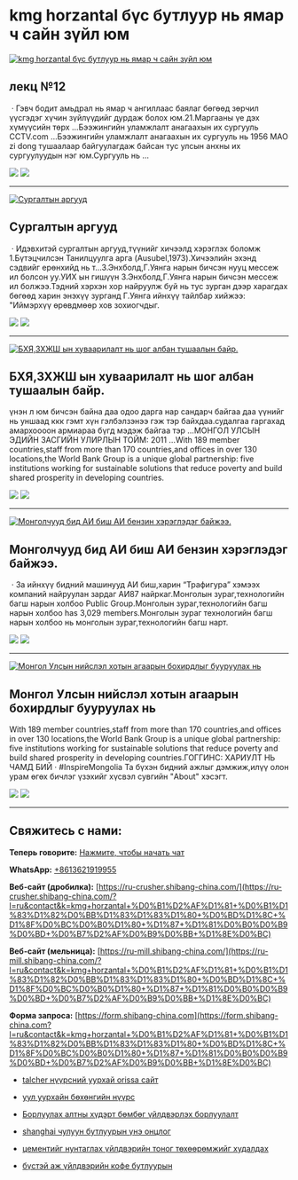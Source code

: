 # kmg horzantal бүс бутлуур нь ямар ч сайн зүйл юм

<a href="https://swt.shibang-china.com/?l=ru&img&k=kmg+horzantal+%D0%B1%D2%AF%D1%81+%D0%B1%D1%83%D1%82%D0%BB%D1%83%D1%83%D1%80+%D0%BD%D1%8C+%D1%8F%D0%BC%D0%B0%D1%80+%D1%87+%D1%81%D0%B0%D0%B9%D0%BD+%D0%B7%D2%AF%D0%B9%D0%BB+%D1%8E%D0%BC" target="_blank">![kmg horzantal бүс бутлуур нь ямар ч сайн зүйл юм](http://static.shibang-china.com/all-800x300/1010.jpg)</a>

## лекц №12
&nbsp;&#0183;&#32;Гэвч бодит амьдрал нь ямар ч ангиллаас баялаг бөгөөд зөрчил үүсгэдэг хүчин зүйлүүдийг дурдаж болох юм.21.Маргааны үе дэх хүмүүсийн төрх …Бээжингийн уламжлалт анагаахын их сургууль CCTV.com …Бээжингийн уламжлалт анагаахын их сургууль нь 1956 МАО zi dong тушаалаар байгуулагдаж байсан тус улсын анхны их сургуулуудын нэг юм.Сургууль нь …


<a href="https://whatsapp.shibangsoft.com/WhatsApp.php" target="_blank" title="WhatsApp">![](http://static.shibang-china.com/icon/whatsapp.png)</a> <a href="https://swt.shibang-china.com/?l=ru&icon&k=kmg+horzantal+%D0%B1%D2%AF%D1%81+%D0%B1%D1%83%D1%82%D0%BB%D1%83%D1%83%D1%80+%D0%BD%D1%8C+%D1%8F%D0%BC%D0%B0%D1%80+%D1%87+%D1%81%D0%B0%D0%B9%D0%BD+%D0%B7%D2%AF%D0%B9%D0%BB+%D1%8E%D0%BC" target="_blank">![](http://static.shibang-china.com/icon/chat-ru.png)</a>

---

<a href="https://swt.shibang-china.com/?l=ru&img&k=kmg+horzantal+%D0%B1%D2%AF%D1%81+%D0%B1%D1%83%D1%82%D0%BB%D1%83%D1%83%D1%80+%D0%BD%D1%8C+%D1%8F%D0%BC%D0%B0%D1%80+%D1%87+%D1%81%D0%B0%D0%B9%D0%BD+%D0%B7%D2%AF%D0%B9%D0%BB+%D1%8E%D0%BC" target="_blank">![Сургалтын аргууд](http://static.shibang-china.com/all-800x300/354.jpg)</a>

## Сургалтын аргууд
&nbsp;&#0183;&#32;Идэвхитэй сургалтын аргууд,түүнийг хичээлд хэрэглэх боломж 1.Бүтэцчилсэн Танилцуулга арга (Ausubel,1973).Хичээлийн эхэнд сэдвийг ерөнхийд нь т…З.Энхболд,Г.Уянга нарын бичсэн нууц мессеж ил болсон уу.УИХ ын гишүүн З.Энхболд,Г.Уянга нарын бичсэн мессеж ил болжээ.Тэдний хэрхэн хор найруулж буй нь тус зурган дээр харагдах бөгөөд харин энэхүү зурганд Г.Уянга ийнхүү тайлбар хийжээ: &quot;Иймэрхүү өрөвдмөөр хов зохиогчдыг.


<a href="https://whatsapp.shibangsoft.com/WhatsApp.php" target="_blank" title="WhatsApp">![](http://static.shibang-china.com/icon/whatsapp.png)</a> <a href="https://swt.shibang-china.com/?l=ru&icon&k=kmg+horzantal+%D0%B1%D2%AF%D1%81+%D0%B1%D1%83%D1%82%D0%BB%D1%83%D1%83%D1%80+%D0%BD%D1%8C+%D1%8F%D0%BC%D0%B0%D1%80+%D1%87+%D1%81%D0%B0%D0%B9%D0%BD+%D0%B7%D2%AF%D0%B9%D0%BB+%D1%8E%D0%BC" target="_blank">![](http://static.shibang-china.com/icon/chat-ru.png)</a>

---

<a href="https://swt.shibang-china.com/?l=ru&img&k=kmg+horzantal+%D0%B1%D2%AF%D1%81+%D0%B1%D1%83%D1%82%D0%BB%D1%83%D1%83%D1%80+%D0%BD%D1%8C+%D1%8F%D0%BC%D0%B0%D1%80+%D1%87+%D1%81%D0%B0%D0%B9%D0%BD+%D0%B7%D2%AF%D0%B9%D0%BB+%D1%8E%D0%BC" target="_blank">![БХЯ,ЗХЖШ ын хуваарилалт нь шог албан тушаалын байр.](http://static.shibang-china.com/all-800x300/114.jpg)</a>

## БХЯ,ЗХЖШ ын хуваарилалт нь шог албан тушаалын байр.
үнэн л юм бичсэн байна даа одоо дарга нар сандарч байгаа даа үүнийг нь уншаад ккк гэмт хүн гэлбэлзэнээ гэж тэр байхдаа.судалгаа гаргахад амархоооон армиараа бүгд мэдэж байгаа тэр …МОНГОЛ УЛСЫН ЭДИЙН ЗАСГИЙН УЛИРЛЫН ТОЙМ: 2011 …With 189 member countries,staff from more than 170 countries,and offices in over 130 locations,the World Bank Group is a unique global partnership: five institutions working for sustainable solutions that reduce poverty and build shared prosperity in developing countries.


<a href="https://whatsapp.shibangsoft.com/WhatsApp.php" target="_blank" title="WhatsApp">![](http://static.shibang-china.com/icon/whatsapp.png)</a> <a href="https://swt.shibang-china.com/?l=ru&icon&k=kmg+horzantal+%D0%B1%D2%AF%D1%81+%D0%B1%D1%83%D1%82%D0%BB%D1%83%D1%83%D1%80+%D0%BD%D1%8C+%D1%8F%D0%BC%D0%B0%D1%80+%D1%87+%D1%81%D0%B0%D0%B9%D0%BD+%D0%B7%D2%AF%D0%B9%D0%BB+%D1%8E%D0%BC" target="_blank">![](http://static.shibang-china.com/icon/chat-ru.png)</a>

---

<a href="https://swt.shibang-china.com/?l=ru&img&k=kmg+horzantal+%D0%B1%D2%AF%D1%81+%D0%B1%D1%83%D1%82%D0%BB%D1%83%D1%83%D1%80+%D0%BD%D1%8C+%D1%8F%D0%BC%D0%B0%D1%80+%D1%87+%D1%81%D0%B0%D0%B9%D0%BD+%D0%B7%D2%AF%D0%B9%D0%BB+%D1%8E%D0%BC" target="_blank">![Монголчууд бид АИ биш АИ бензин хэрэглэдэг байжээ.](http://static.shibang-china.com/all-800x300/1180.jpg)</a>

## Монголчууд бид АИ биш АИ бензин хэрэглэдэг байжээ.
&nbsp;&#0183;&#32;За ийнхүү бидний машинууд АИ биш,харин “Трафигура” хэмээх компаний найруулан зардаг АИ87 найркаг.Монголын зураг,технологийн багш нарын холбоо Public Group.Монголын зураг,технологийн багш нарын холбоо has 3,029 members.Монголын зураг технологийн багш нарын холбоо нь монголын зураг,технологийн багш нарт.


<a href="https://whatsapp.shibangsoft.com/WhatsApp.php" target="_blank" title="WhatsApp">![](http://static.shibang-china.com/icon/whatsapp.png)</a> <a href="https://swt.shibang-china.com/?l=ru&icon&k=kmg+horzantal+%D0%B1%D2%AF%D1%81+%D0%B1%D1%83%D1%82%D0%BB%D1%83%D1%83%D1%80+%D0%BD%D1%8C+%D1%8F%D0%BC%D0%B0%D1%80+%D1%87+%D1%81%D0%B0%D0%B9%D0%BD+%D0%B7%D2%AF%D0%B9%D0%BB+%D1%8E%D0%BC" target="_blank">![](http://static.shibang-china.com/icon/chat-ru.png)</a>

---

<a href="https://swt.shibang-china.com/?l=ru&img&k=kmg+horzantal+%D0%B1%D2%AF%D1%81+%D0%B1%D1%83%D1%82%D0%BB%D1%83%D1%83%D1%80+%D0%BD%D1%8C+%D1%8F%D0%BC%D0%B0%D1%80+%D1%87+%D1%81%D0%B0%D0%B9%D0%BD+%D0%B7%D2%AF%D0%B9%D0%BB+%D1%8E%D0%BC" target="_blank">![Монгол Улсын нийслэл хотын агаарын бохирдлыг бууруулах нь](http://static.shibang-china.com/all-800x300/1312.jpg)</a>

## Монгол Улсын нийслэл хотын агаарын бохирдлыг бууруулах нь
With 189 member countries,staff from more than 170 countries,and offices in over 130 locations,the World Bank Group is a unique global partnership: five institutions working for sustainable solutions that reduce poverty and build shared prosperity in developing countries.ГОГГИНС: ХАРИУЛТ НЬ ЧАМД БИЙ&nbsp;&#0183;&#32;#InspireMongolia Та бүхэн бидний ажлыг дэмжиж,илүү олон урам өгөх бичлэг үзэхийг хүсвэл сувгийн &quot;About&quot; хэсэгт.


<a href="https://whatsapp.shibangsoft.com/WhatsApp.php" target="_blank" title="WhatsApp">![](http://static.shibang-china.com/icon/whatsapp.png)</a> <a href="https://swt.shibang-china.com/?l=ru&icon&k=kmg+horzantal+%D0%B1%D2%AF%D1%81+%D0%B1%D1%83%D1%82%D0%BB%D1%83%D1%83%D1%80+%D0%BD%D1%8C+%D1%8F%D0%BC%D0%B0%D1%80+%D1%87+%D1%81%D0%B0%D0%B9%D0%BD+%D0%B7%D2%AF%D0%B9%D0%BB+%D1%8E%D0%BC" target="_blank">![](http://static.shibang-china.com/icon/chat-ru.png)</a>

---
## Свяжитесь с нами:

**Теперь говорите:** [Нажмите, чтобы начать чат](https://swt.shibang-china.com?l=ru&contact&k=kmg+horzantal+%D0%B1%D2%AF%D1%81+%D0%B1%D1%83%D1%82%D0%BB%D1%83%D1%83%D1%80+%D0%BD%D1%8C+%D1%8F%D0%BC%D0%B0%D1%80+%D1%87+%D1%81%D0%B0%D0%B9%D0%BD+%D0%B7%D2%AF%D0%B9%D0%BB+%D1%8E%D0%BC)

**WhatsApp:**  [+8613621919955](https://whatsapp.shibangsoft.com/WhatsApp.php)

**Веб-сайт (дробилка):** [https://ru-crusher.shibang-china.com/](https://ru-crusher.shibang-china.com/?l=ru&contact&k=kmg+horzantal+%D0%B1%D2%AF%D1%81+%D0%B1%D1%83%D1%82%D0%BB%D1%83%D1%83%D1%80+%D0%BD%D1%8C+%D1%8F%D0%BC%D0%B0%D1%80+%D1%87+%D1%81%D0%B0%D0%B9%D0%BD+%D0%B7%D2%AF%D0%B9%D0%BB+%D1%8E%D0%BC)

**Веб-сайт (мельница):** [https://ru-mill.shibang-china.com/](https://ru-mill.shibang-china.com/?l=ru&contact&k=kmg+horzantal+%D0%B1%D2%AF%D1%81+%D0%B1%D1%83%D1%82%D0%BB%D1%83%D1%83%D1%80+%D0%BD%D1%8C+%D1%8F%D0%BC%D0%B0%D1%80+%D1%87+%D1%81%D0%B0%D0%B9%D0%BD+%D0%B7%D2%AF%D0%B9%D0%BB+%D1%8E%D0%BC)

**Форма запроса:** [https://form.shibang-china.com](https://form.shibang-china.com?l=ru&contact&k=kmg+horzantal+%D0%B1%D2%AF%D1%81+%D0%B1%D1%83%D1%82%D0%BB%D1%83%D1%83%D1%80+%D0%BD%D1%8C+%D1%8F%D0%BC%D0%B0%D1%80+%D1%87+%D1%81%D0%B0%D0%B9%D0%BD+%D0%B7%D2%AF%D0%B9%D0%BB+%D1%8E%D0%BC)

* [talcher нүүрсний уурхай orissa сайт](../127/talcher%20%D0%BD%D2%AF%D2%AF%D1%80%D1%81%D0%BD%D0%B8%D0%B9%20%D1%83%D1%83%D1%80%D1%85%D0%B0%D0%B9%20orissa%20%D1%81%D0%B0%D0%B9%D1%82.md)

* [уул уурхайн бөхөнгийн нүүрс](../127/%D1%83%D1%83%D0%BB%20%D1%83%D1%83%D1%80%D1%85%D0%B0%D0%B9%D0%BD%20%D0%B1%D3%A9%D1%85%D3%A9%D0%BD%D0%B3%D0%B8%D0%B9%D0%BD%20%D0%BD%D2%AF%D2%AF%D1%80%D1%81.md)

* [Борлуулах алтны хүдэрт бөмбөг үйлдвэрлэх борлуулалт](../128/%D0%91%D0%BE%D1%80%D0%BB%D1%83%D1%83%D0%BB%D0%B0%D1%85%20%D0%B0%D0%BB%D1%82%D0%BD%D1%8B%20%D1%85%D2%AF%D0%B4%D1%8D%D1%80%D1%82%20%D0%B1%D3%A9%D0%BC%D0%B1%D3%A9%D0%B3%20%D2%AF%D0%B9%D0%BB%D0%B4%D0%B2%D1%8D%D1%80%D0%BB%D1%8D%D1%85%20%D0%B1%D0%BE%D1%80%D0%BB%D1%83%D1%83%D0%BB%D0%B0%D0%BB%D1%82.md)

* [shanghai чулуун бутлуурын үнэ онцлог](../126/shanghai%20%D1%87%D1%83%D0%BB%D1%83%D1%83%D0%BD%20%D0%B1%D1%83%D1%82%D0%BB%D1%83%D1%83%D1%80%D1%8B%D0%BD%20%D2%AF%D0%BD%D1%8D%20%D0%BE%D0%BD%D1%86%D0%BB%D0%BE%D0%B3.md)

* [цементийг нунтаглах үйлдвэрийн тоног төхөөрөмжийг худалдах](../128/%D1%86%D0%B5%D0%BC%D0%B5%D0%BD%D1%82%D0%B8%D0%B9%D0%B3%20%D0%BD%D1%83%D0%BD%D1%82%D0%B0%D0%B3%D0%BB%D0%B0%D1%85%20%D2%AF%D0%B9%D0%BB%D0%B4%D0%B2%D1%8D%D1%80%D0%B8%D0%B9%D0%BD%20%D1%82%D0%BE%D0%BD%D0%BE%D0%B3%20%D1%82%D3%A9%D1%85%D3%A9%D3%A9%D1%80%D3%A9%D0%BC%D0%B6%D0%B8%D0%B9%D0%B3%20%D1%85%D1%83%D0%B4%D0%B0%D0%BB%D0%B4%D0%B0%D1%85.md)

* [бүстэй аж үйлдвэрийн кофе бутлуурын](../127/%D0%B1%D2%AF%D1%81%D1%82%D1%8D%D0%B9%20%D0%B0%D0%B6%20%D2%AF%D0%B9%D0%BB%D0%B4%D0%B2%D1%8D%D1%80%D0%B8%D0%B9%D0%BD%20%D0%BA%D0%BE%D1%84%D0%B5%20%D0%B1%D1%83%D1%82%D0%BB%D1%83%D1%83%D1%80%D1%8B%D0%BD.md)